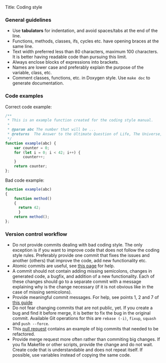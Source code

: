 Title: Coding style

### General guidelines

- Use **tabulators** for indentation, and avoid spaces/tabs at the end of the line.
- Functions, methods, classes, ifs, cycles etc. have opening braces at the same line.
- Text width preferred less than 80 characters, maximum 100 characters. It is better having readable code than pursuing this limit.
- Always enclose blocks of expressions into brackets.
- Names are lower case and preferably explain the purpose of the variable, class, etc.
- Comment classes, functions, etc. in Doxygen style. Use `make doc` to generate documentation.

### Code examples

Correct code example:

```javascript
/**
 * This is an example function created for the coding style manual.
 *
 * @param abc The number that will be ...
 * @returns  The Answer to the Ultimate Question of Life, The Universe, and Everything.
 */
function example(abc) {
	var counter = 0;
	for (let i = 0; i < 42; i++) {
		counter++;
	}
	return counter;
};
```

Bad code example:

```javascript
function example(abc)
{
    function method()
    {
      return 42;
	  }
  	return method();
};
```

### Version control workflow

- Do not provide commits dealing with bad coding style. The only exception is if
  you want to improve code that does not follow the coding style rules.
  Preferably provide one commit that fixes the issues and another (others) that
  improve the code, add new functionality etc.
- Atomic commits are useful, see [this
  page](https://www.freshconsulting.com/atomic-commits/) for help.
- A commit should not contain adding missing semicolons, changes in generated
  code, a bugfix, and addition of a new functionality. Each of these changes
  should go to a separate commit with a message explaining why is the change
  necessary (if it is not obvious like in the case of missing semicolons).
- Provide meaningful commit messages. For help, see points 1, 2 and 7 of [this
  guide](https://chris.beams.io/posts/git-commit/)
- Do not fear changing commits that are not public, yet. If you create a bug and
  find it before merge, it is better to fix the bug in the original commit.
  Available Git operations for this are `rebase (-i)`, `fixup`, `squash` and
  `push --force`.
- This [pull request]() contains an example of big commits that needed to be refactored.
- Provide merge request more often rather than commiting big changes. If you fix
  Makefile or other scripts, provide the change and do not wait. Create code
  that is understandable and does not repeat itself. If possible, use variables
  instead of copying the same code.
